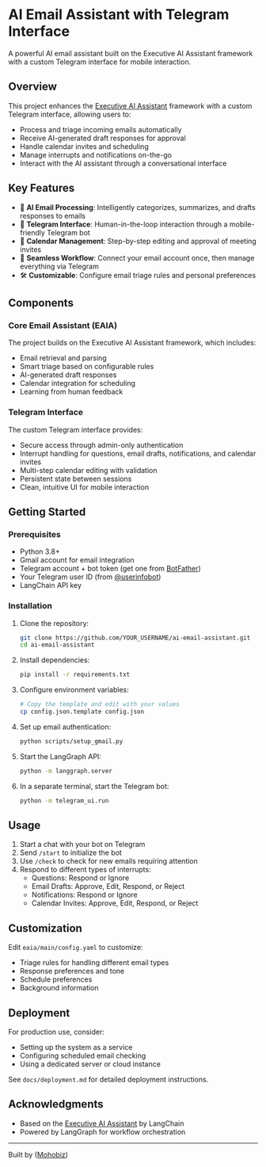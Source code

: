 # AI Email Assistant with Telegram Interface

A powerful AI email assistant built on the Executive AI Assistant framework with a custom Telegram interface for mobile interaction.


## Overview

This project enhances the [Executive AI Assistant](https://github.com/langchain-ai/executive-ai-assistant) framework with a custom Telegram interface, allowing users to:

- Process and triage incoming emails automatically
- Receive AI-generated draft responses for approval
- Handle calendar invites and scheduling
- Manage interrupts and notifications on-the-go
- Interact with the AI assistant through a conversational interface

## Key Features

- 🧠 **AI Email Processing**: Intelligently categorizes, summarizes, and drafts responses to emails
- 📱 **Telegram Interface**: Human-in-the-loop interaction through a mobile-friendly Telegram bot
- 📅 **Calendar Management**: Step-by-step editing and approval of meeting invites
- 🔄 **Seamless Workflow**: Connect your email account once, then manage everything via Telegram
- 🛠️ **Customizable**: Configure email triage rules and personal preferences

## Components

### Core Email Assistant (EAIA)

The project builds on the Executive AI Assistant framework, which includes:

- Email retrieval and parsing
- Smart triage based on configurable rules
- AI-generated draft responses
- Calendar integration for scheduling
- Learning from human feedback

### Telegram Interface

The custom Telegram interface provides:

- Secure access through admin-only authentication
- Interrupt handling for questions, email drafts, notifications, and calendar invites
- Multi-step calendar editing with validation
- Persistent state between sessions
- Clean, intuitive UI for mobile interaction

## Getting Started

### Prerequisites

- Python 3.8+
- Gmail account for email integration
- Telegram account + bot token (get one from [BotFather](https://t.me/botfather))
- Your Telegram user ID (from [@userinfobot](https://t.me/userinfobot))
- LangChain API key

### Installation

1. Clone the repository:
   ```bash
   git clone https://github.com/YOUR_USERNAME/ai-email-assistant.git
   cd ai-email-assistant
   ```

2. Install dependencies:
   ```bash
   pip install -r requirements.txt
   ```

3. Configure environment variables:
   ```bash
   # Copy the template and edit with your values
   cp config.json.template config.json
   ```

4. Set up email authentication:
   ```bash
   python scripts/setup_gmail.py
   ```

5. Start the LangGraph API:
   ```bash
   python -m langgraph.server
   ```

6. In a separate terminal, start the Telegram bot:
   ```bash
   python -m telegram_ui.run
   ```

## Usage

1. Start a chat with your bot on Telegram
2. Send `/start` to initialize the bot
3. Use `/check` to check for new emails requiring attention
4. Respond to different types of interrupts:
   - Questions: Respond or Ignore
   - Email Drafts: Approve, Edit, Respond, or Reject
   - Notifications: Respond or Ignore
   - Calendar Invites: Approve, Edit, Respond, or Reject

## Customization

Edit `eaia/main/config.yaml` to customize:
- Triage rules for handling different email types
- Response preferences and tone
- Schedule preferences
- Background information

## Deployment

For production use, consider:
- Setting up the system as a service
- Configuring scheduled email checking
- Using a dedicated server or cloud instance

See `docs/deployment.md` for detailed deployment instructions.

## Acknowledgments

- Based on the [Executive AI Assistant](https://github.com/langchain-ai/executive-ai-assistant) by LangChain
- Powered by LangGraph for workflow orchestration

---

Built by ([Mohobiz](https://github.com/mohobiz)) 
